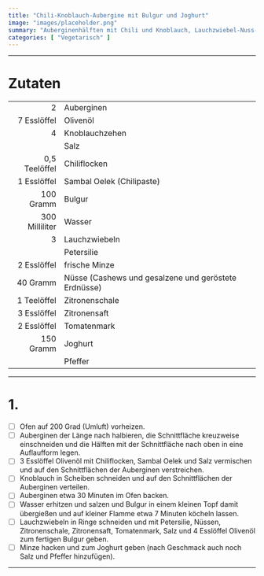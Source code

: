 ```yaml
---
title: "Chili-Knoblauch-Aubergine mit Bulgur und Joghurt"
image: "images/placeholder.png"
summary: "Auberginenhälften mit Chili und Knoblauch, Lauchzwiebel-Nuss-Bulgur und Minz-Joghurt"
categories: [ "Vegetarisch" ]
---
```


---

# Zutaten

|                |                                                      |
|---------------:|:-----------------------------------------------------|
|              2 | Auberginen                                           |
|    7 Esslöffel | Olivenöl                                             |
|              4 | Knoblauchzehen                                       |
|                | Salz                                                 |
|  0,5 Teelöffel | Chiliflocken                                         |
|    1 Esslöffel | Sambal Oelek (Chilipaste)                            |
|      100 Gramm | Bulgur                                               |
| 300 Milliliter | Wasser                                               |
|              3 | Lauchzwiebeln                                        |
|                | Petersilie                                           |
|    2 Esslöffel | frische Minze                                        |
|       40 Gramm | Nüsse (Cashews und gesalzene und geröstete Erdnüsse) |
|    1 Teelöffel | Zitronenschale                                       |
|    3 Esslöffel | Zitronensaft                                         |
|    2 Esslöffel | Tomatenmark                                          |
|      150 Gramm | Joghurt                                              |
|                | Pfeffer                                              |

---

# 1.

- [ ] Ofen auf 200 Grad (Umluft) vorheizen.
- [ ] Auberginen der Länge nach halbieren, die Schnittfläche kreuzweise einschneiden und die Hälften mit der
  Schnittfläche nach oben in eine Auflaufform legen.
- [ ] 3 Esslöffel Olivenöl mit Chiliflocken, Sambal Oelek und Salz vermischen und auf den Schnittflächen der Auberginen
  verstreichen.
- [ ] Knoblauch in Scheiben schneiden und auf den Schnittflächen der Auberginen verteilen.
- [ ] Auberginen etwa 30 Minuten im Ofen backen.
- [ ] Wasser erhitzen und salzen und Bulgur in einem kleinen Topf damit übergießen und auf kleiner Flamme etwa 7 Minuten
  köcheln lassen.
- [ ] Lauchzwiebeln in Ringe schneiden und mit Petersilie, Nüssen, Zitronenschale, Zitronensaft, Tomatenmark, Salz und 4
  Esslöffel Olivenöl zum fertigen Bulgur geben.
- [ ] Minze hacken und zum Joghurt geben (nach Geschmack auch noch Salz und Pfeffer hinzufügen).

---
